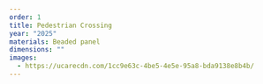 ```yaml
---
order: 1
title: Pedestrian Crossing
year: "2025"
materials: Beaded panel
dimensions: ""
images:
  - https://ucarecdn.com/1cc9e63c-4be5-4e5e-95a8-bda9138e8b4b/
---
```

